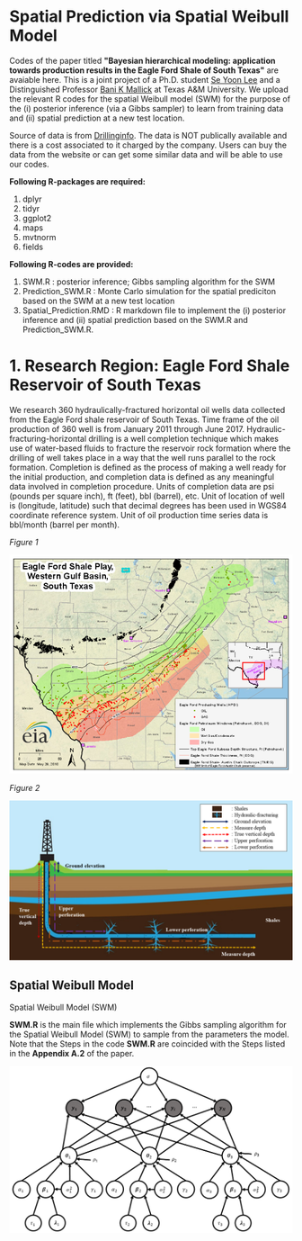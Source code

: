 # Spatial Prediction via Spatial Weibull Model

Codes of the paper titled  **"Bayesian hierarchical modeling: application towards production results in the Eagle Ford Shale of South Texas"** are avaiable here. This is a joint project of a Ph.D. student [Se Yoon Lee](https://sites.google.com/view/seyoonlee) and a Distinguished Professor [Bani K Mallick](https://www.stat.tamu.edu/~bmallick/) at Texas A&M University. We upload the relevant R codes for the spatial Weibull model (SWM) for the purpose of the (i) posterior inference (via a Gibbs sampler) to learn from training data and (ii) spatial prediction at a new test location. 

Source of data is from [Drillinginfo](https://info.drillinginfo.com/). The data is NOT publically available and there is a cost associated to it charged by the company. Users can buy the data from the website or can get some similar data and will be able to use our codes. 

**Following R-packages are required:**
1. dplyr
2. tidyr
3. ggplot2
4. maps
5. mvtnorm
6. fields

**Following R-codes are provided:**
1. SWM.R : posterior inference; Gibbs sampling algorithm for the SWM
2. Prediction_SWM.R : Monte Carlo simulation for the spatial prediciton based on the SWM at a new test location
3. Spatial_Prediction.RMD : R markdown file to implement the (i) posterior inference and (ii) spatial prediction based on the SWM.R and Prediction_SWM.R.

# 1. Research Region: Eagle Ford Shale Reservoir of South Texas
We research 360 hydraulically-fractured horizontal oil wells data collected from the Eagle Ford shale reservoir of South Texas. Time frame of the oil production of 360 well is from January 2011 through June 2017. Hydraulic-fracturing-horizontal drilling is a well completion technique which makes use of water-based fluids to fracture the reservoir rock formation where the drilling of well takes place in a way that the well runs parallel to the rock formation. Completion is defined as the process of making a well ready for the initial production, and completion data is defined as any meaningful data involved in completion procedure. Units of completion data are psi (pounds per square inch), ft (feet), bbl (barrel), etc. Unit of location of well is (longitude, latitude) such that decimal degrees has been used in WGS84 coordinate reference system. Unit of oil production time series data is bbl/month (barrel per month). 

*Figure 1*

![](images/Eagle_Ford_Shale.png)

*Figure 2*

![](images/Hydraulic_Fracturing_explain_detail.png)



## Spatial Weibull Model
Spatial Weibull Model (SWM) 

**SWM.R** is the main file which implements the Gibbs sampling algorithm for the Spatial Weibull Model (SWM) to sample from the parameters the model. Note that the Steps in the code **SWM.R** are coincided with the Steps listed in the **Appendix A.2** of the paper. 

![](images/graphical_model.png)
